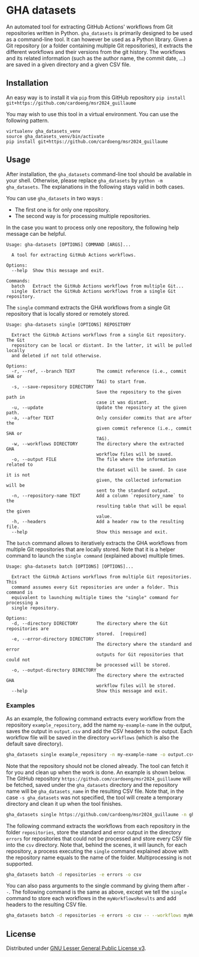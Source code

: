 # GHA datasets

An automated tool for extracting GitHub Actions' workflows from Git repositories written in Python.
`gha_datasets` is primarily designed to be used as a command-line tool. It can however be used as a Python library.
Given a Git repository (or a folder containing multiple Git repositories), it extracts the different workflows and their versions from the git history. The workflows and its related information (such as the author name, the commit date, ...) are saved in a given directory and a given CSV file.

## Installation

<!-- The easiest way to install `gha_datasets` is to install from Pypi
```pip install TODO``` -->

An easy way is to install it via `pip` from this GitHub repository
```pip install git+https://github.com/cardoeng/msr2024_guillaume```

You may wish to use this tool in a virtual environment. You can use the following pattern.
```
virtualenv gha_datasets_venv
source gha_datasets_venv/bin/activate
pip install git+https://github.com/cardoeng/msr2024_guillaume
```

## Usage

After installation, the `gha_datasets` command-line tool should be available in your shell. Otherwise, please replace `gha_datasets` by `python -m gha_datasets`. The explanations in the following stays valid in both cases.

You can use `gha_datasets` in two ways :

* The first one is for only one repository.
* The second way is for processing multiple repositories.

In the case you want to process only one repository, the following help message can be helpful.

```
Usage: gha-datasets [OPTIONS] COMMAND [ARGS]...

  A tool for extracting GitHub Actions workflows.

Options:
  --help  Show this message and exit.

Commands:
  batch   Extract the GitHub Actions workflows from multiple Git...
  single  Extract the GitHub Actions workflows from a single Git repository.
```

The `single` command extracts the GHA workflows from a single Git repository that is locally stored or remotely stored.

```
Usage: gha-datasets single [OPTIONS] REPOSITORY

  Extract the GitHub Actions workflows from a single Git repository. The Git
  repository can be local or distant. In the latter, it will be pulled locally
  and deleted if not told otherwise.

Options:
  -r, --ref, --branch TEXT        The commit reference (i.e., commit SHA or
                                  TAG) to start from.
  -s, --save-repository DIRECTORY
                                  Save the repository to the given path in
                                  case it was distant.
  -u, --update                    Update the repository at the given path.
  -a, --after TEXT                Only consider commits that are after the
                                  given commit reference (i.e., commit SHA or
                                  TAG).
  -w, --workflows DIRECTORY       The directory where the extracted GHA
                                  workflow files will be saved.
  -o, --output FILE               The file where the information related to
                                  the dataset will be saved. In case it is not
                                  given, the collected information will be
                                  sent to the standard output.
  -n, --repository-name TEXT      Add a column `repository_name` to the
                                  resulting table that will be equal the given
                                  value.
  -h, --headers                   Add a header row to the resulting file.
  --help                          Show this message and exit.
```

The `batch` command allows to iteratively extracts the GHA workflows from multiple Git repositories that are locally stored. Note that it is a helper command to launch the `single command` (explained above) multiple times.

```
Usage: gha-datasets batch [OPTIONS] [OPTIONS]...

  Extract the GitHub Actions workflows from multiple Git repositories. This
  command assumes every Git repositories are under a folder. This command is
  equivalent to launching multiple times the "single" command for processing a
  single repository.

Options:
  -d, --directory DIRECTORY       The directory where the Git repositories are
                                  stored.  [required]
  -e, --error-directory DIRECTORY
                                  The directory where the standard and error
                                  outputs for Git repositories that could not
                                  be processed will be stored.
  -o, --output-directory DIRECTORY
                                  The directory where the extracted GHA
                                  workflow files will be stored.
  --help                          Show this message and exit.
```


### Examples


As an example, the following command extracts every workflow from the repository `example_repository`, add the name `my-example-name` in the output, saves the output in `output.csv` and add the CSV headers to the output. Each workflow file will be saved in the directory `workflows` (which is also the default save directory).

```bash
gha_datasets single example_repository -n my-example-name -o output.csv -w workflows --headers
```

Note that the repository should not be cloned already. The tool can fetch it for you and clean up when the work is done. An example is shown below. The GitHub repository `https://github.com/cardoeng/msr2024_guillaume` will be fetched, saved under the `gha_datasets` directory and the repository name will be `gha_datasets_name` in the resulting CSV file. Note that, in the case `-s gha_datasets` was not specified, the tool will create a temporary directory and clean it up when the tool finishes.

```bash
gha_datasets single https://github.com/cardoeng/msr2024_guillaume -n gha_datasets_name -s gha_datasets -o output.csv --headers
```

The following command extracts the workflows from each repository in the folder `repositories`, store the standard and error output in the directory `errors` for repositories that could not be processed and store every CSV file into the `csv` directory. Note that, behind the scenes, it will launch, for each repository, a process executing the `single` command explained above with the repository name equals to the name of the folder. Multiprocessing is not supported.

```bash
gha_datasets batch -d repositories -e errors -o csv
```

You can also pass arguments to the single command by giving them after `--`. The following command is the same as above, except we tell the `single` command to store each workflows in the `myWorkflowsResults` and add headers to the resulting CSV file.

```bash
gha_datasets batch -d repositories -e errors -o csv -- --workflows myWorkflowsResults --headers
```

## License

Distributed under [GNU Lesser General Public License v3](https://github.com/cardoeng/msr2024_guillaume/blob/master/LICENSE.txt).